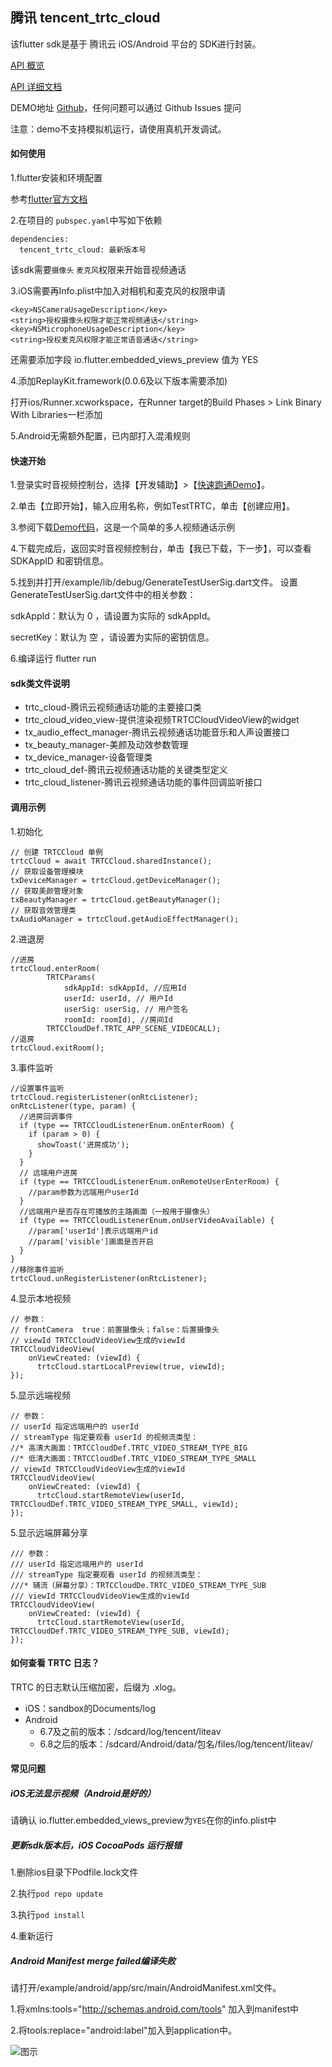 ## 腾讯 tencent_trtc_cloud

该flutter sdk是基于 腾讯云 iOS/Android 平台的 SDK进行封装。

[API 概览](https://github.com/c1avie/trtc_demo/blob/master/API.md)

[API 详细文档](https://pub.dev/documentation/tencent_trtc_cloud/latest/index.html)

DEMO地址 [Github](https://github.com/c1avie/trtc_demo)，任何问题可以通过 Github Issues 提问

注意：demo不支持模拟机运行，请使用真机开发调试。

#### 如何使用

1.flutter安装和环境配置

参考[flutter官方文档](https://flutter.cn/docs/get-started/install)

2.在项目的 `pubspec.yaml`中写如下依赖
```
dependencies:
  tencent_trtc_cloud: 最新版本号
```
该sdk需要`摄像头` `麦克风`权限来开始音视频通话

3.iOS需要再Info.plist中加入对相机和麦克风的权限申请
```
<key>NSCameraUsageDescription</key>
<string>授权摄像头权限才能正常视频通话</string>
<key>NSMicrophoneUsageDescription</key>
<string>授权麦克风权限才能正常语音通话</string>
```
还需要添加字段 io.flutter.embedded_views_preview 值为 YES

4.添加ReplayKit.framework(0.0.6及以下版本需要添加)

打开ios/Runner.xcworkspace，在Runner target的Build Phases > Link Binary With Libraries一栏添加

5.Android无需额外配置，已内部打入混淆规则

#### 快速开始

1.登录实时音视频控制台，选择【开发辅助】>【[快速跑通Demo](https://console.cloud.tencent.com/trtc/quickstart)】。

2.单击【立即开始】，输入应用名称，例如TestTRTC，单击【创建应用】。

3.参阅下载[Demo代码](https://github.com/c1avie/trtc_demo)，这是一个简单的多人视频通话示例

4.下载完成后，返回实时音视频控制台，单击【我已下载，下一步】，可以查看 SDKAppID 和密钥信息。

5.找到并打开/example/lib/debug/GenerateTestUserSig.dart文件。
设置GenerateTestUserSig.dart文件中的相关参数：

sdkAppId：默认为 0 ，请设置为实际的 sdkAppId。

secretKey：默认为 空 ，请设置为实际的密钥信息。

6.编译运行 flutter run

#### sdk类文件说明

* trtc_cloud-腾讯云视频通话功能的主要接口类
* trtc_cloud_video_view-提供渲染视频TRTCCloudVideoView的widget
* tx_audio_effect_manager-腾讯云视频通话功能音乐和人声设置接口
* tx_beauty_manager-美颜及动效参数管理
* tx_device_manager-设备管理类
* trtc_cloud_def-腾讯云视频通话功能的关键类型定义
* trtc_cloud_listener-腾讯云视频通话功能的事件回调监听接口

#### 调用示例

1.初始化
```
// 创建 TRTCCloud 单例
trtcCloud = await TRTCCloud.sharedInstance();
// 获取设备管理模块
txDeviceManager = trtcCloud.getDeviceManager();
// 获取美颜管理对象
txBeautyManager = trtcCloud.getBeautyManager();
// 获取音效管理类
txAudioManager = trtcCloud.getAudioEffectManager();
```

2.进退房
```
//进房
trtcCloud.enterRoom(
        TRTCParams(
            sdkAppId: sdkAppId, //应用Id
            userId: userId, // 用户Id
            userSig: userSig, // 用户签名
            roomId: roomId), //房间Id
        TRTCCloudDef.TRTC_APP_SCENE_VIDEOCALL);
//退房
trtcCloud.exitRoom();
```

3.事件监听
```
//设置事件监听
trtcCloud.registerListener(onRtcListener);
onRtcListener(type, param) {
  //进房回调事件
  if (type == TRTCCloudListenerEnum.onEnterRoom) {
    if (param > 0) {
      showToast('进房成功');
    }
  }
  // 远端用户进房
  if (type == TRTCCloudListenerEnum.onRemoteUserEnterRoom) {
    //param参数为远端用户userId
  }
  //远端用户是否存在可播放的主路画面（一般用于摄像头）
  if (type == TRTCCloudListenerEnum.onUserVideoAvailable) {
    //param['userId']表示远端用户id
    //param['visible']画面是否开启
  }
}
//移除事件监听
trtcCloud.unRegisterListener(onRtcListener);
```

4.显示本地视频
```
// 参数：
// frontCamera	true：前置摄像头；false：后置摄像头
// viewId TRTCCloudVideoView生成的viewId
TRTCCloudVideoView(
    onViewCreated: (viewId) {
      trtcCloud.startLocalPreview(true, viewId);
});
```

5.显示远端视频

```
// 参数：
// userId 指定远端用户的 userId
// streamType 指定要观看 userId 的视频流类型：
//* 高清大画面：TRTCCloudDef.TRTC_VIDEO_STREAM_TYPE_BIG
//* 低清大画面：TRTCCloudDef.TRTC_VIDEO_STREAM_TYPE_SMALL
// viewId TRTCCloudVideoView生成的viewId
TRTCCloudVideoView(
    onViewCreated: (viewId) {
      trtcCloud.startRemoteView(userId, TRTCCloudDef.TRTC_VIDEO_STREAM_TYPE_SMALL, viewId);
});
```

5.显示远端屏幕分享

```
/// 参数：
/// userId 指定远端用户的 userId
/// streamType 指定要观看 userId 的视频流类型：
///* 辅流（屏幕分享）：TRTCCloudDe.TRTC_VIDEO_STREAM_TYPE_SUB
/// viewId TRTCCloudVideoView生成的viewId
TRTCCloudVideoView(
    onViewCreated: (viewId) {
      trtcCloud.startRemoteView(userId, TRTCCloudDef.TRTC_VIDEO_STREAM_TYPE_SUB, viewId);
});
```

#### 如何查看 TRTC 日志？
TRTC 的日志默认压缩加密，后缀为 .xlog。
* iOS：sandbox的Documents/log
* Android
  * 6.7及之前的版本：/sdcard/log/tencent/liteav
  * 6.8之后的版本：/sdcard/Android/data/包名/files/log/tencent/liteav/

#### 常见问题

##### iOS无法显示视频（Android是好的）

请确认 io.flutter.embedded_views_preview为`YES`在你的info.plist中

##### 更新sdk版本后，iOS CocoaPods 运行报错

1.删除ios目录下Podfile.lock文件

2.执行`pod repo update`

3.执行`pod install`

4.重新运行

##### Android Manifest merge failed编译失败

请打开/example/android/app/src/main/AndroidManifest.xml文件。

1.将xmlns:tools="http://schemas.android.com/tools" 加入到manifest中

2.将tools:replace="android:label"加入到application中。

![图示](https://main.qcloudimg.com/raw/7a37917112831488423c1744f370c883.png)
